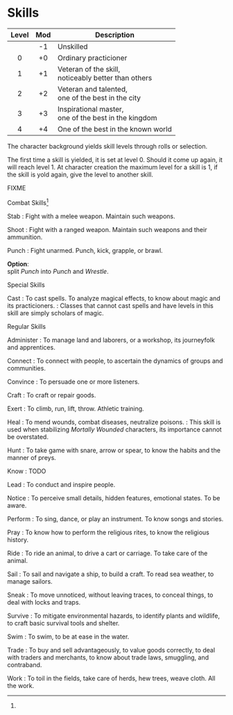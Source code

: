 
# Skills

<!-- .skill-levels -->
| Level | Mod | Description                                              |
|:-----:|:---:|----------------------------------------------------------|
|       |  -1 | Unskilled                                                |
|  0    |  +0 | Ordinary practicioner                                    |
|  1    |  +1 | Veteran of the skill,<br/>noticeably better than others  |
|  2    |  +2 | Veteran and talented,<br/>one of the best in the city    |
|  3    |  +3 | Inspirational master,<br/>one of the best in the kingdom |
|  4    |  +4 | One of the best in the known world                       |

The character background yields skill levels through rolls or selection.

The first time a skill is yielded, it is set at level 0. Should it come up again, it will reach level 1. At character creation the maximum level for a skill is 1, if the skill is yold again, give the level to another skill.

FIXME

<!-- clear -->

<!--
Non-combat skill checks are done with 2d6; the modifier for a no-level skill is -1. Combat skill checks are different, they are done with 1d20; the modifier for a no-level skill is -2.
-->

<!-- <div.left-column> -->

Combat Skills[^1]

Stab
: Fight with a melee weapon. Maintain such weapons.

Shoot
: Fight with a ranged weapon. Maintain such weapons and their ammunition.

Punch
: Fight unarmed. Punch, kick, grapple, or brawl.

[^1]:
  **Option**:<br/>split _Punch_ into _Punch_ and _Wrestle_.


Special Skills

Cast
: To cast spells. To analyze magical effects, to know about magic and its practicioners.
: Classes that cannot cast spells and have levels in this skill are simply scholars of magic.


Regular Skills

Administer
: To manage land and laborers, or a workshop, its journeyfolk and apprentices.

Connect
: To connect with people, to ascertain the dynamics of groups and communities.

Convince
: To persuade one or more listeners.

Craft
: To craft or repair goods.

Exert
: To climb, run, lift, throw. Athletic training.

Heal
: To mend wounds, combat diseases, neutralize poisons.
: This skill is used when stabilizing _Mortally Wounded_ characters, its importance cannot be overstated.

<!-- </div.left-column> -->

<!-- <div.right-column> -->

Hunt
: To take game with snare, arrow or spear, to know the habits and the manner of preys.

Know
: TODO

Lead
: To conduct and inspire people.

Notice
: To perceive small details, hidden features, emotional states. To be aware.

Perform
: To sing, dance, or play an instrument. To know songs and stories.

Pray
: To know how to perform the religious rites, to know the religious history.

Ride
: To ride an animal, to drive a cart or carriage. To take care of the animal.

Sail
: To sail and navigate a ship, to build a craft. To read sea weather, to manage sailors.

Sneak
: To move unnoticed, without leaving traces, to conceal things, to deal with locks and traps.

Survive
: To mitigate environmental hazards, to identify plants and wildlife, to craft basic survival tools and shelter.

Swim
: To swim, to be at ease in the water.

Trade
: To buy and sell advantageously, to value goods correctly, to deal with traders and merchants, to know about trade laws, smuggling, and contraband.

Work
: To toil in the fields, take care of herds, hew trees, weave cloth. All the work.

<!-- </div.right-column> -->

